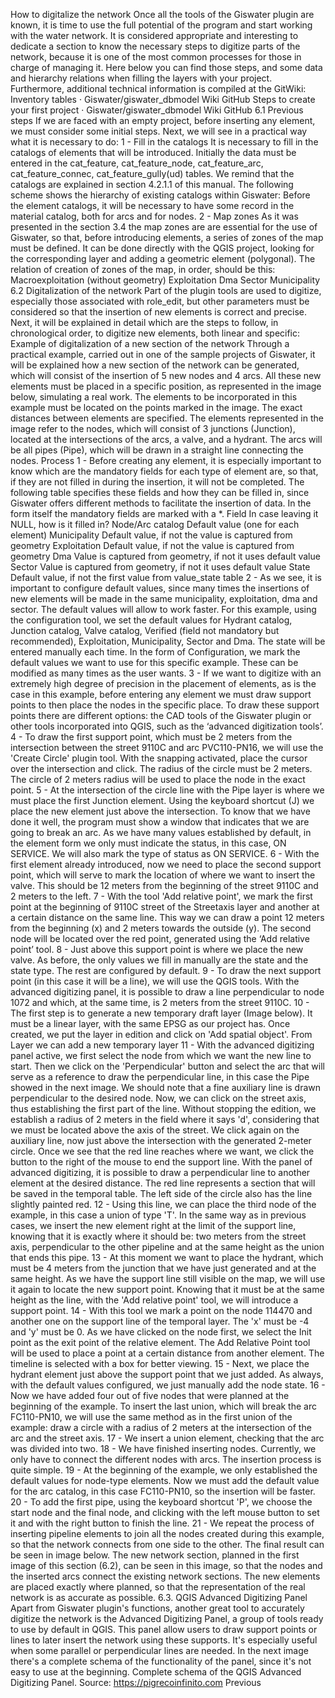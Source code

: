 How to digitalize the network
Once all the tools of the Giswater plugin are known, it is time to use the full potential of the program and start working with the water network. It is considered appropriate and interesting to dedicate a section to know the necessary steps to digitize parts of the network, because it is one of the most common processes for those in charge of managing it.
Here below you can find those steps, and some data and hierarchy relations when filling the layers with your project. Furthermore, additional technical information is compiled at the GitWiki: 
Inventory tables · Giswater/giswater_dbmodel Wiki
GitHub
Steps to create your first project · Giswater/giswater_dbmodel Wiki
GitHub
6.1 Previous steps
If we are faced with an empty project, before inserting any element, we must consider some initial steps. Next, we will see in a practical way what it is necessary to do:
1 - Fill in the catalogs
It is necessary to fill in the catalogs of elements that will be introduced. Initially the data must be entered in the cat_feature, cat_feature_node, cat_feature_arc, cat_feature_connec, cat_feature_gully(ud) tables. We remind that the catalogs are explained in section 4.2.1.1 of this manual.
The following scheme shows the hierarchy of existing catalogs within Giswater:
Before the element catalogs, it will be necessary to have some record in the material catalog, both for arcs and for nodes.
2 - Map zones
As it was presented in the section 3.4 the map zones are are essential for the use of Giswater, so that, before introducing elements, a series of zones of the map must be defined.
It can be done directly with the QGIS project, looking for the corresponding layer and adding a geometric element (polygonal). The relation of creation of zones of the map, in order, should be this:
Macroexploitation (without geometry)
Exploitation
Dma
Sector
Municipality
6.2 Digitalization of the network
Part of the plugin tools are used to digitize, especially those associated with role_edit, but other parameters must be considered so that the insertion of new elements is correct and precise. Next, it will be explained in detail which are the steps to follow, in chronological order, to digitize new elements, both linear and specific:
Example of digitalization of a new section of the network
Through a practical example, carried out in one of the sample projects of Giswater, it will be explained how a new section of the network can be generated, which will consist of the insertion of 5 new nodes and 4 arcs. All these new elements must be placed in a specific position, as represented in the image below, simulating a real work.
The elements to be incorporated in this example must be located on the points marked in the image. The exact distances between elements are specified.
The elements represented in the image refer to the nodes, which will consist of 3 junctions (Junction), located at the intersections of the arcs, a valve, and a hydrant. The arcs will be all pipes (Pipe), which will be drawn in a straight line connecting the nodes.
Process
1 - Before creating any element, it is especially important to know which are the mandatory fields for each type of element are, so that, if they are not filled in during the insertion, it will not be completed. The following table specifies these fields and how they can be filled in, since Giswater offers different methods to facilitate the insertion of data. In the form itself the mandatory fields are marked with a *.
Field
In case leaving it NULL, how is it filled in?
Node/Arc catalog
Default value (one for each element)
Municipality
Default value, if not the value is captured from geometry
Exploitation
Default value, if not the value is captured from geometry
Dma
Value is captured from geometry, if not it uses default value
Sector
Value is captured from geometry, if not it uses default value
State
Default value, if not the first value from value_state table
2 - As we see, it is important to configure default values, since many times the insertions of new elements will be made in the same municipality, exploitation, dma and sector. The default values will allow to work faster. For this example, using the configuration tool, we set the default values for Hydrant catalog, Junction catalog, Valve catalog, Verified (field not mandatory but recommended), Exploitation, Municipality, Sector and Dma. The state will be entered manually each time.
 In the form of Configuration, we mark the default values we want to use for this specific example. These can be modified as many times as the user wants.
3 - If we want to digitize with an extremely high degree of precision in the placement of elements, as is the case in this example, before entering any element we must draw support points to then place the nodes in the specific place. To draw these support points there are different options: the CAD tools of the Giswater plugin or other tools incorporated into QGIS, such as the ‘advanced digitization tools’.
4 - To draw the first support point, which must be 2 meters from the intersection between the street 9110C and arc PVC110-PN16, we will use the 'Create Circle' plugin tool. With the snapping activated, place the cursor over the intersection and click. The radius of the circle must be 2 meters.
The circle of 2 meters radius will be used to place the node in the exact point.
5 - At the intersection of the circle line with the Pipe layer is where we must place the first Junction element. Using the keyboard shortcut (J) we place the new element just above the intersection. To know that we have done it well, the program must show a window that indicates that we are going to break an arc. As we have many values established by default, in the element form we only must indicate the status, in this case, ON SERVICE. We will also mark the type of status as ON SERVICE.
6 - With the first element already introduced, now we need to place the second support point, which will serve to mark the location of where we want to insert the valve. This should be 12 meters from the beginning of the street 9110C and 2 meters to the left.
7 - With the tool 'Add relative point', we mark the first point at the beginning of 9110C street of the Streetaxis layer and another at a certain distance on the same line. This way we can draw a point 12 meters from the beginning (x) and 2 meters towards the outside (y).
The second node will be located over the red point, generated using the ‘Add relative point’ tool.
8 - Just above this support point is where we place the new valve. As before, the only values we fill in manually are the state and the state type. The rest are configured by default.
9 - To draw the next support point (in this case it will be a line), we will use the QGIS tools. With the advanced digitizing panel, it is possible to draw a line perpendicular to node 1072 and which, at the same time, is 2 meters from the street 9110C.
10 - The first step is to generate a new temporary draft layer (Image below). It must be a linear layer, with the same EPSG as our project has. Once created, we put the layer in edition and click on 'Add spatial object'.
From Layer we can add a new temporary layer
11 - With the advanced digitizing panel active, we first select the node from which we want the new line to start. Then we click on the 'Perpendicular' button and select the arc that will serve as a reference to draw the perpendicular line, in this case the Pipe showed in the next image. We should note that a fine auxiliary line is drawn perpendicular to the desired node. Now, we can click on the street axis, thus establishing the first part of the line. Without stopping the edition, we establish a radius of 2 meters in the field where it says 'd', considering that we must be located above the axis of the street. We click again on the auxiliary line, now just above the intersection with the generated 2-meter circle. Once we see that the red line reaches where we want, we click the button to the right of the mouse to end the support line.
With the panel of advanced digitizing, it is possible to draw a perpendicular line to another element at the desired distance. The red line represents a section that will be saved in the temporal table. The left side of the circle also has the line slightly painted red.
12 - Using this line, we can place the third node of the example, in this case a union of type 'T'. In the same way as in previous cases, we insert the new element right at the limit of the support line, knowing that it is exactly where it should be: two meters from the street axis, perpendicular to the other pipeline and at the same height as the union that ends this pipe.
13 - At this moment we want to place the hydrant, which must be 4 meters from the junction that we have just generated and at the same height. As we have the support line still visible on the map, we will use it again to locate the new support point. Knowing that it must be at the same height as the line, with the 'Add relative point' tool, we will introduce a support point.
14 - With this tool we mark a point on the node 114470 and another one on the support line of the temporal layer. The 'x' must be -4 and 'y' must be 0. As we have clicked on the node first, we select the Init point as the exit point of the relative element.
The Add Relative Point tool will be used to place a point at a certain distance from another element. The timeline is selected with a box for better viewing.
15 - Next, we place the hydrant element just above the support point that we just added. As always, with the default values configured, we just manually add the node state.
16 - Now we have added four out of five nodes that were planned at the beginning of the example. To insert the last union, which will break the arc FC110-PN10, we will use the same method as in the first union of the example: draw a circle with a radius of 2 meters at the intersection of the arc and the street axis.
17 - We insert a union element, checking that the arc was divided into two.
18 - We have finished inserting nodes. Currently, we only have to connect the different nodes with arcs. The insertion process is quite simple.
19 - At the beginning of the example, we only established the default values for node-type elements. Now we must add the default value for the arc catalog, in this case FC110-PN10, so the insertion will be faster.
20 - To add the first pipe, using the keyboard shortcut 'P', we choose the start node and the final node, and clicking with the left mouse button to set it and with the right button to finish the line.
21 - We repeat the process of inserting pipeline elements to join all the nodes created during this example, so that the network connects from one side to the other. The final result can be seen in image below.
The new network section, planned in the first image of this section (6.2), can be seen in this image, so that the nodes and the inserted arcs connect the existing network sections. The new elements are placed exactly where planned, so that the representation of the real network is as accurate as possible.
6.3. QGIS Advanced Digitizing Panel
Apart from Giswater plugin's functions, another great tool to accurately digitize the network is the Advanced Digitizing Panel, a group of tools ready to use by default in QGIS.
This panel allow users to draw support points or lines to later insert the network using these supports. It's especially useful when some parallel or perpendicular lines are needed.
In the next image there's a complete schema of the functionality of the panel, since it's not easy to use at the beginning.
Complete schema of the QGIS Advanced Digitizing Panel. Source: https://pigrecoinfinito.com
Previous